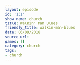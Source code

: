 ```yaml
---
layout: episode
id: '131'
show_name: church
title: Walkin' Man Blues
friendly_title: walkin-man-blues
date: 06/09/2018
source_url: 
games: []
category: church
tags:
- church
---
```

